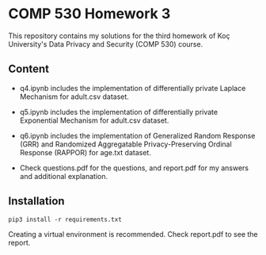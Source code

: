 # COMP 530 Homework 3

This repository contains my solutions for the third homework of Koç University's Data Privacy and Security (COMP 530) course. 

## Content

* q4.ipynb includes the implementation of differentially private Laplace Mechanism for adult.csv dataset.

* q5.ipynb includes the implementation of differentially private Exponential Mechanism for adult.csv dataset.

* q6.ipynb includes the implementation of Generalized Random Response (GRR) and Randomized Aggregatable Privacy-Preserving Ordinal Response (RAPPOR) for age.txt dataset.

* Check questions.pdf for the questions, and report.pdf for my answers and additional explanation.

## Installation

```
pip3 install -r requirements.txt
```

Creating a virtual environment is recommended. Check report.pdf to see the report.
